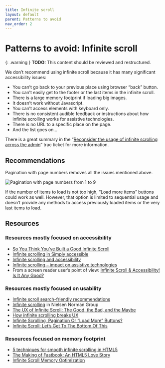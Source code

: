 ```yaml
---
title: Infinite scroll
layout: default
parent: Patterns to avoid
nav_order: 2
---
```


# Patterns to avoid: Infinite scroll

{: .warning }
**TODO:**
This content should be reviewed and restructured.

We don’t recommend using infinite scroll because it has many significant accessibility issues:

- You can’t go back to your previous place using browser “back” button.
- You can’t easily get to the footer or the last items in the infinite scroll.
- There is a large memory footprint if loading big images.
- It doesn’t work without Javascript.
- You can’t access elements with keyboard only.
- There is no consistent audible feedback or instructions about how infinite scrolling works for assistive technologies.
- There is no URL to a specific place on the page.
- And the list goes on…

There is a great summary in the “[Reconsider the usage of infinite scrolling across the admin](https://core.trac.wordpress.org/ticket/40330)” trac ticket for more information.

## Recommendations

Pagination with page numbers removes all the issues mentioned above.

![Pagination with page numbers from 1 to 9](../../../assets/pagination.png)

If the number of items to load is not too high, “Load more items” buttons could work as well. However, that option is limited to sequential usage and doesn’t provide any methods to access previously loaded items or the very last items to load.

## Resources

### Resources mostly focused on accessibility

- [So You Think You’ve Built a Good Infinite Scroll](http://adrianroselli.com/2014/05/so-you-think-you-built-good-infinite.html)
- [Infinite scrolling in Simply accessible](http://simplyaccessible.com/article/infinite-scrolling/)
- [Infinite scrolling and accessibility](http://www.webaxe.org/infinite-scrolling-and-accessibility/)
- [Infinite scrolling – impact on assistive technologies](http://www.ssbbartgroup.com/blog/infinite-scrolling-impact-on-assistive-technologies-series-1/)
- From a screen reader user’s point of view: [Infinite Scroll & Accessibility! Is It Any Good?](https://www.digitala11y.com/infinite-scroll-accessibility-is-it-any-good/)

### Resources mostly focused on usability

- [Infinite scroll search-friendly recommendations](https://webmasters.googleblog.com/2014/02/infinite-scroll-search-friendly.html)
- [Infinite scrolling](https://www.nngroup.com/articles/infinite-scrolling/) in Nielsen Norman Group
- [The UX of Infinite Scroll: The Good, the Bad, and the Maybe](https://www.sitepoint.com/ux-infinite-scroll-good-bad-maybe/)
- [How infinite scrolling breaks UX](https://www.webdesignerdepot.com/2015/11/how-infinite-scrolling-breaks-ux/)
- [Infinite Scrolling, Pagination Or “Load More” Buttons?](https://www.smashingmagazine.com/2016/03/pagination-infinite-scrolling-load-more-buttons/)
- [Infinite Scroll: Let’s Get To The Bottom Of This](https://www.smashingmagazine.com/2013/05/infinite-scrolling-lets-get-to-the-bottom-of-this/)

### Resources focused on memory footprint

- [5 techniques for smooth infinite scrolling in HTML5](http://engineering.linkedin.com/linkedin-ipad-5-techniques-smooth-infinite-scrolling-html5)
- [The Making of Fastbook: An HTML5 Love Story](https://www.sencha.com/blog/the-making-of-fastbook-an-html5-love-story/)
- [Infinite Scroll Memory Optimization](http://dannysu.com/2012/07/07/infinite-scroll-memory-optimization/)
